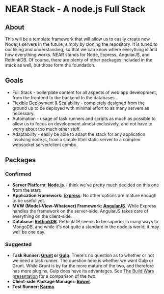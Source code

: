 # NEAR Stack - A node.js Full Stack
## About
This will be a template framework that will allow us to easily create new Node.js servers in the future, simply by cloning the repository. It is tuned to our liking and understanding, so that we can know where everything is and how everything works.
NEAR stands for Node, Express, AngularJS, and RethinkDB. Of course, there are plenty of other packages included in the stack as well, but those form the foundation.
## Goals
- Full Stack - boilerplate content for all aspects of web app development, from the frontend to the backend to the databases.
- Flexible Deployment & Scalability - completely designed from the ground up to be deployed with minimal effort to as many servers as necessary.
- Automation - usage of task runners and scripts as much as possible to allow us to focus on development almost exclusively, and not have to worry about too much other stuff.
- Adaptability - easily be able to adapt the stack for any application involving node.js, from a simple html static server to a complex websocket server/client combo.

## Packages
### Confirmed
- **Server Platform: [Node.js](http://nodejs.org/)**. I think we've pretty much decided on this one from the start.
- **Application Framework: [Express](http://expressjs.com/)**. No other options are mature enough to be useful yet.
- **MVW (Model-View-Whatever) Framework: [AngularJS](https://angularjs.org/)**. While Express handles the framework on the server-side, AngularJS takes care of everything on the client-side.
- **Database: [RethinkDB](http://rethinkdb.com/)**. RethinkDB seems to be superior in many ways to MongoDB, and while it's not quite a standard in the node.js world, it may well be one day.

### Suggested
- **Task Runner: [Grunt](http://gruntjs.com/) or [Gulp](http://gulpjs.com/)**. There's no question as to whether or not we need a task runner. The question here is whether we want Gulp or Grunt. While Grunt is by far the more mature of the two, and therefore has more plugins, Gulp does have its advantages. See [The Build Wars presentation](http://markdalgleish.github.io/presentation-build-wars-gulp-vs-grunt) for a comparison of the two.
- **Client-side Package Manager: [Bower](http://bower.io/)**.
- **Test Runner: [Karma](http://karma-runner.github.io/0.12/index.html)**.
